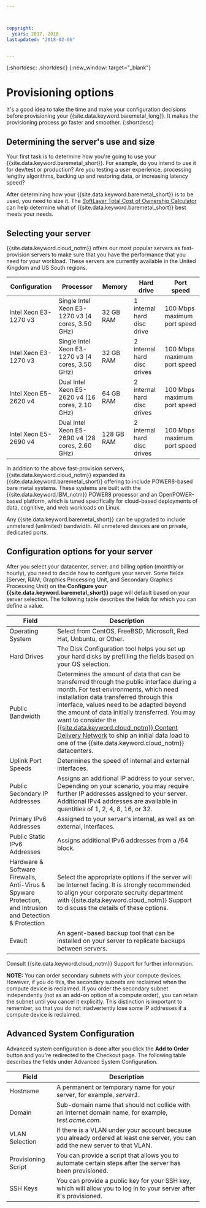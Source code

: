 ```yaml
---



copyright:
  years: 2017, 2018
lastupdated: "2018-02-06"


---
```


{:shortdesc: .shortdesc}
{:new_window: target="_blank"}

# Provisioning options

It's a good idea to take the time and make your configuration decisions before provisioning your {{site.data.keyword.baremetal_long}}. It makes the provisioning process go faster and smoother.
{:shortdesc}

## Determining the server's use and size

Your first task is to determine how you're going to use your {{site.data.keyword.baremetal_short}}. For example, do you intend to use it for dev/test or production? Are you testing a user experience, processing lengthy algorithms, backing up and restoring data, or increasing latency speed?

After determining how your {{site.data.keyword.baremetal_short}} is to be used, you need to size it. The [SoftLayer Total Cost of Ownership Calculator](http://www.softlayer.com/tco/) can help determine what of {{site.data.keyword.baremetal_short}} best meets your needs.

## Selecting your server

{{site.data.keyword.cloud_notm}} offers our most popular servers as fast-provision servers to make sure that you have the performance that you need for your workload. These servers are currently available in the United Kingdom and US South regions.

| **Configuration** | **Processor** | **Memory** | **Hard drive** | **Port speed** |
| ----------------- | ------------- | ---------- | -------------- | -------------- |
| Intel Xeon E3-1270 v3 | Single Intel Xeon E3-1270 v3 (4 cores, 3.50 GHz) | 32 GB RAM | 1 internal hard disc drive | 100 Mbps maximum port speed|
| Intel Xeon E3-1270 v3 | Single Intel Xeon E3-1270 v3 (4 cores, 3.50 GHz) | 32 GB RAM |2 internal hard disc drives | 100 Mbps maximum port speed |
| Intel Xeon E5-2620 v4 | Dual Intel Xeon E5-2620 v4 (16 cores, 2.10 GHz) | 64 GB RAM | 2 internal hard disc drives |100 Mbps maximum port speed |
| Intel Xeon E5-2690 v4 | Dual Intel Xeon E5-2690 v4 (28 cores, 2.60 GHz) | 128 GB RAM | 2 internal hard disc drives | 100 Mbps maximum port speed |



<!--| **Configuration** | **Processor** | **Memory** | **Hard drive** | **Port speed** |
| -------------------|---------------|------------|----------------|---------------- |
| Intel Xeon E3-1270 v3 | Single Intel Xeon E3-1270 v3 (4 cores, 3.50 GHz) | 32 GB RAM |1 internal hard disc drive |100 Mbps maximum port speed |
| Intel Xeon E3-1270 v3 | Single Intel Xeon E3-1270 v3 (4 cores, 3.50 GHz) | 32 GB RAM |2 internal hard disc drives |100 Mbps maximum port speed |
| Intel Xeon E5-2620 v3 | Dual Intel Xeon E5-2620 v3 (12 cores, 2.40 GHz) | 64 GB RAM |2 internal hard disc drives |100 Mbps maximum port speed |
| Intel Xeon E5-2650 v3 | Dual Intel Xeon E5-2650 v3 (20 cores, 2.30 GHz) | 128 GB RAM |1 internal hard disc drive |100 Mbps maximum port speed |
| Intel Xeon E5-2690 v3 | Dual Intel Xeon E5-2690 v3 (12 cores, 2.60 GHz) |128 GB RAM |2 internal hard disc drives |100 Mbps maximum port speed |
| Intel Xeon E5-2690 v3 | Dual Intel Xeon E5-2690 v3 (12 cores, 2.60 GHz) |64 GB RAM |4 internal hard disc drives |1,000 Mbps maximum port speed |
| Intel Xeon E5-2690 v3 | Dual Intel Xeon E5-2690 v3 (12 cores, 2.60 GHz) |256 GB RAM |4 internal hard disc drives |1,000 Mbps maximum port speed |
-->
In addition to the above fast-provision servers, {{site.data.keyword.cloud_notm}} expanded its {{site.data.keyword.baremetal_short}} offering to include POWER8-based bare metal systems. These systems are built with the {{site.data.keyword.IBM_notm}} POWER8 processor and an OpenPOWER-based platform, which is tuned specifically for cloud-based deployments of data, cognitive, and web workloads on Linux.

Any {{site.data.keyword.baremetal_short}} can be upgraded to include unmetered (unlimited) bandwidth. All unmetered devices are on private, dedicated ports.

## Configuration options for your server

After you select your datacenter, server, and billing option (monthly or hourly), you need to decide how to configure your server. Some fields (Server, RAM, Graphics Processing Unit, and Secondary Graphics Processing Unit) on the **Configure your {{site.data.keyword.baremetal_short}}** page will default based on your server selection. The following table describes the fields for which you can define a value.

| **Field** | **Description** |
|-------------------|---------------|
|Operating System |Select from CentOS, FreeBSD, Microsoft, Red Hat, Unbuntu, or Other. |
|Hard Drives |The Disk Configuration tool helps you set up your hard disks by prefilling the fields based on your OS selection. |
|Public Bandwidth |Determines the amount of data that can be transferred through the public interface during a month. For test environments, which need installation data transferred through this interface, values need to be adapted beyond the amount of data initially transferred. You may want to consider the [{{site.data.keyword.cloud_notm}} Content Delivery Network](https://www.ibm.com/cloud/cdn) to ship an initial data load to one of the {{site.data.keyword.cloud_notm}} datacenters. |
|Uplink Port Speeds |Determines the speed of internal and external interfaces. |
|Public Secondary IP Addresses |Assigns an additional IP address to your server. Depending on your scenario, you may require further IP addresses assigned to your server. Additional IPv4 addresses are available in quantities of 1, 2, 4, 8, 16, or 32. |
|Primary IPv6 Addresses |Assigned to your server's internal, as well as on external, interfaces. |
|Public Static IPv6 Addresses |Assigns additional IPv6 addresses from a /64 block. |
|Hardware & Software Firewalls, Anti-Virus & Spyware Protection, and Intrusion and Detection & Protection |Select the appropriate options if the server will be Internet facing. It is strongly recommended to align your corporate secruity department with {{site.data.keyword.cloud_notm}} Support to discuss the details of these options. |
|Evault |An agent-based backup tool that can be installed on your server to replicate backups between servers. |

Consult {{site.data.keyword.cloud_notm}} Support for further information.

**NOTE:** You can order secondary subnets with your compute devices. However, if you do this, the secondary subnets are reclaimed when the compute device is reclaimed. If you order the secondary subnet independently (not as an add-on option of a compute order), you can retain the subnet until you cancel it explicitly. This distinction is important to remember, so that you do not inadvertently lose some IP addresses if a compute device is reclaimed.


## Advanced System Configuration

Advanced system configuration is done after you click the **Add to Order** button and you're redirected to the Checkout page. The following table describes the fields under Advanced System Configuration.

| **Field** | **Description** |
|-------------------|---------------|
|Hostname |A permanent or temporary name for your server, for example, _server1_. |
|Domain |Sub-domain name that should not collide with an Internet domain name, for example, _test.acme.com_. |
|VLAN Selection |If there is a VLAN under your account because you already ordered at least one server, you can add the new server to that VLAN. |
|Provisioning Script |You can provide a script that allows you to automate certain steps after the server has been provisioned. |
|SSH Keys |You can provide a public key for your SSH key, which will allow you to log in to your server after it's provisioned. |
